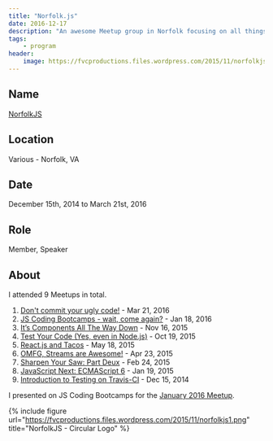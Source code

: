 ```yaml
---
title: "Norfolk.js"
date: 2016-12-17
description: "An awesome Meetup group in Norfolk focusing on all things JS!"
tags:
    - program
header:
    image: https://fvcproductions.files.wordpress.com/2015/11/norfolkjs-jan-2016-0041.jpg
---
```


## Name

<a title="NorfolkJS" href="https://www.meetup.com/NorfolkJS" target="_blank" rel="noopener">NorfolkJS</a>

## Location

Various - Norfolk, VA

## Date

December 15th, 2014 to March 21st, 2016

## Role

Member, Speaker

## About

I attended 9 Meetups in total.

1. [Don't commit your ugly code!](https://www.meetup.com/NorfolkJS/events/229326804/) -
   Mar 21, 2016
2. [JS Coding Bootcamps - wait, come again?](https://www.meetup.com/NorfolkJS/events/227490794/) -
   Jan 18, 2016
3. [It’s Components All The Way Down](https://www.meetup.com/NorfolkJS/events/226152804/) -
   Nov 16, 2015
4. [Test Your Code (Yes, even in Node.js)](https://www.meetup.com/NorfolkJS/events/225329829/) -
   Oct 19, 2015
5. [React.js and Tacos](https://www.meetup.com/NorfolkJS/events/222358449/) -
   May 18, 2015
6. [OMFG, Streams are Awesome!](https://www.meetup.com/NorfolkJS/events/221239139/) -
   Apr 23, 2015
7. [Sharpen Your Saw: Part Deux](https://www.meetup.com/NorfolkJS/events/219185162/) -
   Feb 24, 2015
8. [JavaScript Next: ECMAScript 6](https://www.meetup.com/NorfolkJS/events/219184709/) -
   Jan 19, 2015
9. [Introduction to Testing on Travis-CI](https://www.meetup.com/NorfolkJS/events/213364882/) -
   Dec 15, 2014

I presented on JS Coding Bootcamps for the
[January 2016 Meetup](meetup.com/NorfolkJS/events/227490794).

{% include figure
url="https://fvcproductions.files.wordpress.com/2015/11/norfolkjs1.png"
title="NorfolkJS - Circular Logo" %}
